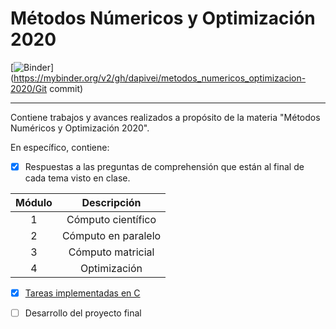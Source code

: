 # Métodos Númericos y Optimización 2020

[![Binder](https://mybinder.org/badge_logo.svg)](https://mybinder.org/v2/gh/dapivei/metodos_numericos_optimizacion-2020/Git commit)

***

Contiene trabajos y avances realizados a propósito de la materia "Métodos Numéricos y Optimización 2020".

En específico, contiene: 

- [X] Respuestas a las preguntas de comprehensión que están al final de cada tema visto en clase.

<div align="center">


|Módulo|Descripción|
|:---:|:---:|
|1|Cómputo científico|
|2|Cómputo en paralelo|
|3|Cómputo matricial|
|4|Optimización|

</div>


- [X] [Tareas implementadas en C](https://github.com/dapivei/metodos_numericos_optimizacion-2020/tree/master/Tareas%20C)

- [ ] Desarrollo del proyecto final
